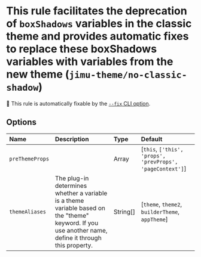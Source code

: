 # This rule facilitates the deprecation of `boxShadows` variables in the classic theme and provides automatic fixes to replace these boxShadows variables with variables from the new theme (`jimu-theme/no-classic-shadow`)

🔧 This rule is automatically fixable by the [`--fix` CLI option](https://eslint.org/docs/latest/user-guide/command-line-interface#--fix).

<!-- end auto-generated rule header -->

## Options

<!-- begin auto-generated rule options list -->

| Name            | Description                                                                                                                                           | Type     | Default                                                   |
| :-------------- | :---------------------------------------------------------------------------------------------------------------------------------------------------- | :------- | :-------------------------------------------------------- |
| `preThemeProps` |                                                                                                                                                       | Array    | [`this`, `['this', 'props', 'prevProps', 'pageContext']`] |
| `themeAliases`  | The plug-in determines whether a variable is a theme variable based on the "theme" keyword. If you use another name, define it through this property. | String[] | [`theme`, `theme2`, `builderTheme`, `appTheme`]           |

<!-- end auto-generated rule options list -->
